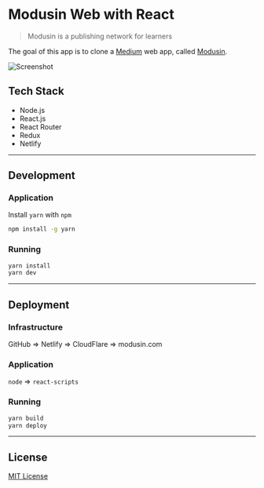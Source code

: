 # Modusin Web with React

> Modusin is a publishing network for learners

The goal of this app is to clone a [Medium](https://medium.com) web app, called [Modusin](https://modusin.com).

![Screenshot](./screenshot.png)

## Tech Stack

- Node.js
- React.js
- React Router
- Redux
- Netlify

--------------------------------------------------------------------------------

## Development

### Application

Install `yarn` with `npm`

```sh
npm install -g yarn
```

### Running

```sh
yarn install
yarn dev
```

--------------------------------------------------------------------------------

## Deployment

### Infrastructure

GitHub => Netlify => CloudFlare => modusin.com

### Application

`node` => `react-scripts`

### Running

```sh
yarn build
yarn deploy
```

--------------------------------------------------------------------------------

## License

[MIT License](./LICENSE)
